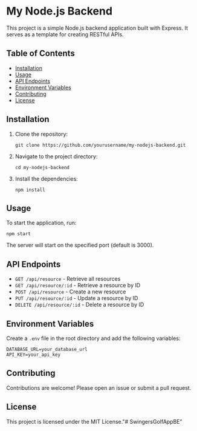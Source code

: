 # My Node.js Backend

This project is a simple Node.js backend application built with Express. It serves as a template for creating RESTful APIs.

## Table of Contents

- [Installation](#installation)
- [Usage](#usage)
- [API Endpoints](#api-endpoints)
- [Environment Variables](#environment-variables)
- [Contributing](#contributing)
- [License](#license)

## Installation

1. Clone the repository:
   ```
   git clone https://github.com/yourusername/my-nodejs-backend.git
   ```
2. Navigate to the project directory:
   ```
   cd my-nodejs-backend
   ```
3. Install the dependencies:
   ```
   npm install
   ```

## Usage

To start the application, run:
```
npm start
```
The server will start on the specified port (default is 3000).

## API Endpoints

- `GET /api/resource` - Retrieve all resources
- `GET /api/resource/:id` - Retrieve a resource by ID
- `POST /api/resource` - Create a new resource
- `PUT /api/resource/:id` - Update a resource by ID
- `DELETE /api/resource/:id` - Delete a resource by ID

## Environment Variables

Create a `.env` file in the root directory and add the following variables:
```
DATABASE_URL=your_database_url
API_KEY=your_api_key
```

## Contributing

Contributions are welcome! Please open an issue or submit a pull request.

## License

This project is licensed under the MIT License."# SwingersGolfAppBE" 
